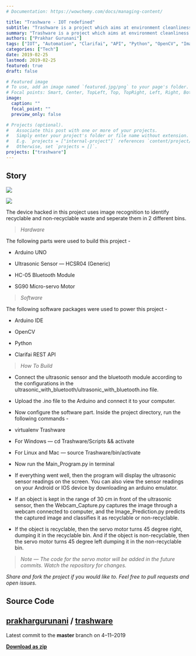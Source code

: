 ```yaml
---
# Documentation: https://wowchemy.com/docs/managing-content/

title: "Trashware - IOT redefined"
subtitle: "Trashware is a project which aims at environment cleanliness through smart devices."
summary: "Trashware is a project which aims at environment cleanliness through smart devices."
authors: ["Prakhar Gurunani"]
tags: ["IOT", "Automation", "Clarifai", "API", "Python", "OpenCV", "Image Prediction", "AI", "Artificial Intelligence"]
categories: ["Tech"]
date: 2019-02-25
lastmod: 2019-02-25
featured: true
draft: false

# Featured image
# To use, add an image named `featured.jpg/png` to your page's folder.
# Focal points: Smart, Center, TopLeft, Top, TopRight, Left, Right, BottomLeft, Bottom, BottomRight.
image:
  caption: ""
  focal_point: ""
  preview_only: false

# Projects (optional).
#   Associate this post with one or more of your projects.
#   Simply enter your project's folder or file name without extension.
#   E.g. `projects = ["internal-project"]` references `content/project/deep-learning/index.md`.
#   Otherwise, set `projects = []`.
projects: ["trashware"]
---
```


## Story

![](https://cdn-images-1.medium.com/max/2000/0*d4ADmvS5RHYbqSZ_)

![](https://cdn-images-1.medium.com/max/2000/0*fpQjhqIyuot9zLAk)

The device hacked in this project uses image recognition to identify recyclable and non-recyclable waste and seperate them in 2 different bins.
> *Hardware*

The following parts were used to build this project -

* Arduino UNO

* Ultrasonic Sensor — HCSR04 (Generic)

* HC-05 Bluetooth Module

* SG90 Micro-servo Motor
> *Software*

The following software packages were used to power this project -

* Arduino IDE

* OpenCV

* Python

* Clarifai REST API
> *How To Build*

* Connect the ultrasonic sensor and the bluetooth module according to the configurations in the ultrasonic_with_bluetooth/ultrasonic_with_bluetooth.ino file.

* Upload the .ino file to the Arduino and connect it to your computer.

* Now configure the software part. Inside the project directory, run the following commands -

* virtualenv Trashware

* For Windows — cd Trashware/Scripts && activate

* For Linux and Mac — source Trashware/bin/activate

* Now run the Main_Program.py in terminal

* If everything went well, then the program will display the ultrasonic sensor readings on the screen. You can also view the sensor readings on your Android or IOS device by downloading an arduino emulator.

* If an object is kept in the range of 30 cm in front of the ultrasonic sensor, then the Webcam_Capture.py captures the image through a webcam connected to computer, and the Image_Prediction.py predicts the captured image and classifies it as recyclable or non-recyclable.

* If the object is recyclable, then the servo motor turns 45 degree right, dumping it in the recyclable bin. And if the object is non-recyclable, then the servo motor turns 45 degree left dumping it in the non-recyclable bin.
> *Note — The code for the servo motor will be added in the future commits. Watch the repository for changes.*

*Share and fork the project if you would like to.*
*Feel free to pull requests and open issues.*

## Source Code

## [prakhargurunani](https://github.com/FirePing32) / [trashware](https://github.com/FirePing32/trashware)

Latest commit to the **master** branch on 4–11–2019

[**Download as zip**](https://github.com/FirePing32/trashware/archive/master.zip)
